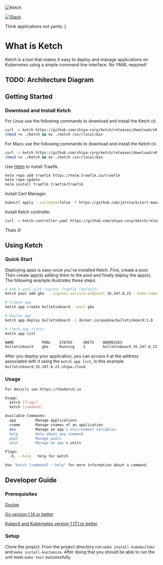 ![Ketch](https://i.imgur.com/TVe46Dm.png)


[![Slack](https://img.shields.io/badge/chat-on%20slack-6A5DAB)](https://shipa-io.slack.com/archives/C01E4FMEY9K)

Think applications not yamls :)

# What is Ketch

Ketch is a tool that makes it easy to deploy and manage applications on Kubernetes using a simple command line interface.
No YAML required! 

## TODO: Architecture Diagram 

## Getting Started

### Download and Install Ketch 
 
For Linux use the following commands to download and install the Ketch cli. 
```bash
curl -o ketch https://github.com/shipa-corp/ketch/releases/download/v0.0.1-beta-9/ketch_0.0.1-beta-9_linux_amd64
chmod +x ./ketch && mv ./ketch /usr/local/bin 
```

For Macs use the following commands to download and install the Ketch cli. 
```bash
curl -o ketch https://github.com/shipa-corp/ketch/releases/download/v0.0.1-beta-9/ketch_0.0.1-beta-9_darwin_amd64
chmod +x ./ketch && mv ./ketch /usr/local/bin 
```
Use [Helm](https://helm.sh/docs/intro/install/) to install Traefik. 

```bash 
helm repo add traefik https://helm.traefik.io/traefik
helm repo update
helm install traefik traefik/traefik
```
Install Cert Manager.
```bash
kubectl apply --validate=false -f https://github.com/jetstack/cert-manager/releases/download/v1.0.3/cert-manager.yaml
```
Install Ketch controller.
```bash
curl -o ketch-controller.yaml https://github.com/shipa-corp/ketch/releases/download/v0.0.1-beta-9/ketch-controller.yaml && k apply -f ketch-controller.yaml --validate=false
```
Thats it!

## Using Ketch 
### Quick Start
Deploying apps is easy once you've installed Ketch.  First, create a pool. Then create app(s) adding them to the pool and finally 
deploy the app(s).  The following example illustrates these steps. 
```bash
# Add a pool with ingress Traefik (default)
ketch pool add gke  --ingress-service-endpoint 35.247.8.23 --kube-namespace ketch-system --ingress-type traefik

# Create app
ketch app create bulletinboard --pool gke       

# Deploy app
ketch app deploy bulletinboard -i docker.io/quokka/bulletinboard:1.0 

# Check app status
ketch app list 

NAME             POOL    STATUS     UNITS    ADDRESSES                                DESCRIPTION
bulletinboard    gke     Running    1        bulletinboard.35.247.8.23.shipa.cloud    
```
After you deploy your application, you can access it at the address associated with it using the `ketch app list`, in 
this example `bulletinboard.35.247.8.23.shipa.cloud`. 

### Usage 

```bash
For details see https://theketch.io

Usage:
  ketch [flags]
  ketch [command]

Available Commands:
  app         Manage applications
  cname       Manage cnames of an application
  env         Manage an app's environment variables
  help        Help about any command
  pool        Manage pools
  unit        Manage an app's units

Flags:
  -h, --help   help for ketch

Use "ketch [command] --help" for more information about a command.

```

## Developer Guide 
### Prerequisites 
[Docker](https://docs.docker.com/get-docker/)

[Go version 1.14 or better](https://golang.org/dl/)

[Kubectl and Kubernetes version 1.17.1 or better](https://kubernetes.io/docs/tasks/tools/install-kubectl/)
### Setup
Clone the project. From the project directory run `make install-kubebuilder` and `make install-kustomize`.  After doing 
that you should be able to run the unit tests `make test` successfully. 